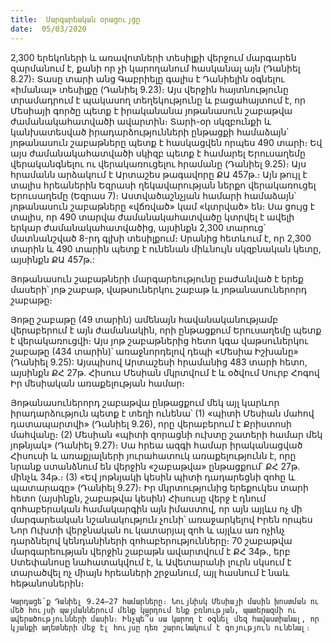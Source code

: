 ```yaml
---
title:  Մարգարեական օրացույցը
date:  05/03/2020
---
```


2,300 երեկոների և առավոտների տեսիլքի վերջում մարգարեն զարմանում է, քանի որ չի կարողանում հասկանալ այն (Դանիել 8.27)։ Տասը տարի անց Գաբրիելը գալիս է Դանիելին օգնելու «իմանալ» տեսիլքը (Դանիել 9.23)։ Այս վերջին հայտնությունը տրամադրում է պակասող տեղեկությունը և բացահայտում է, որ Մեսիայի գործը պետք է իրականանա յոթանասուն շաբաթվա ժամանակահատվածի ավարտին։ Տարի-օր սկզբունքի և կանխատեսված իրադարձությունների ընթացքի համաձայն՝ յոթանասուն շաբաթները պետք է հասկացվեն որպես 490 տարի։ Եվ այս ժամանակահատվածի սկիզբ պետք է համարել Երուսաղեմը վերականգնելու ու վերակառուցելու հրամանը (Դանիել 9.25)։ Այս հրամանն արձակում է Արտաշես թագավորը ՔԱ 457թ.։ Այն թույլ է տալիս հրեաներին Եզրասի ղեկավարության ներքո վերակառուցել Երուսաղեմը (Եզրաս 7)։ Աստվածաշնչյան համարի համաձայն՝ յոթանասուն շաբաթները «վճռված» կամ «կտրված» են։ Սա ցույց է տալիս, որ 490 տարվա ժամանակահատվածը կտրվել է ավելի երկար ժամանակահատվածից, այսինքն 2,300 տարուց՝ մատնանշված 8-րդ գլխի տեսիլքում։ Սրանից հետևում է, որ 2,300 տարին և 490 տարին պետք է ունենան միևնույն սկզբնական կետը, այսինքն ՔԱ 457թ.:

Յոթանասուն շաբաթների մարգարեությունը բաժանված է երեք մասերի՝ յոթ շաբաթ, վաթսուներկու շաբաթ և յոթանասուներորդ շաբաթը։

Յոթը շաբաթը (49 տարին) ամենայն հավանականությամբ վերաբերում է այն ժամանակին, որի ընթացքում Երուսաղեմը պետք է վերակառուցվի։ Այս յոթ շաբաթներից հետո կգա վաթսուներկու շաբաթը (434 տարին)՝ առաջնորդելով դեպի «Մեսիա Իշխանը» (Դանիել 9.25): Այսպիսով Արտաշեսի հրամանից 483 տարի հետո, այսինքն ՔՀ 27թ. Հիսուս Մեսիան մկրտվում է և օծվում Սուրբ Հոգով Իր մեսիական առաքելության համար։

Յոթանասուներորդ շաբաթվա ընթացքում մեկ այլ կարևոր իրադարձություն պետք է տեղի ունենա՝ (1) «պիտի Մեսիան մահով դատապարտվի» (Դանիել 9.26), որը վերաբերում է Քրիստոսի մահվանը։ (2) Մեսիան «պիտի զորացնի ուխտը շատերի համար մեկ յոթնյակ» (Դանիել 9.27)։ Սա հրեա ազգի համար իրականացված Հիսուսի և առաքյալների յուրահատուկ առաքելությունն է, որը նրանք ստանձնում են վերջին «շաբաթվա» ընթացքում՝ ՔՀ 27թ. մինչև 34թ.։ (3) «Եվ յոթնյակի կեսին պիտի դադարեցնի զոհը և պատարագը» (Դանիել 9.27)։ Իր մկրտությունից երեքուկես տարի հետո (այսինքն, շաբաթվա կեսին) Հիսուսը վերջ է դնում զոհաբերական համակարգին այն իմաստով, որ այն այլևս ոչ մի մարգարեական նշանակություն չունի՝ առաջարկելով Իրեն որպես Նոր Ուխտի վերջնական ու կատարյալ զոհ և այլևս առ ոչինչ դարձնելով կենդանիների զոհաբերությունները։ 70 շաբաթվա մարգարեության վերջին շաբաթն ավարտվում է ՔՀ 34թ., երբ Ստեփանոսը նահատակվում է, և Ավետարանի լուրն սկսում է տարածվել ոչ միայն հրեաների շրջանում, այլ հասնում է նաև հեթանոսներին։

`Կարդացե՛ք Դանիել 9.24–27 համարները։ Նույնիսկ Մեսիայի մասին խոստման ու մեծ հույսի պայմաններում մենք կարդում ենք բռնության, պատերազմի ու ավերածությունների մասին։ Ինչպե՞ս սա կարող է օգնել մեզ հավաստիանալ, որ կյանքի աղետների մեջ էլ հույսը դեռ շարունակում է գոյություն ունենալ։`